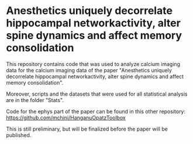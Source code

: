 # Anesthetics uniquely decorrelate hippocampal networkactivity, alter spine dynamics and affect memory consolidation

This repository contains code that was used to analyze calcium imaging data for the calcium imaging data of the paper "Anesthetics uniquely decorrelate hippocampal networkactivity, alter spine dynamics and affect memory consolidation".

Moreover, scripts and the datasets that were used for all statistical analysis are in the folder "Stats".

Code for the ephys part of the paper can be found in this other repository: https://github.com/mchini/HanganuOpatzToolbox

This is still preliminary, but will be finalized before the paper will be published.
